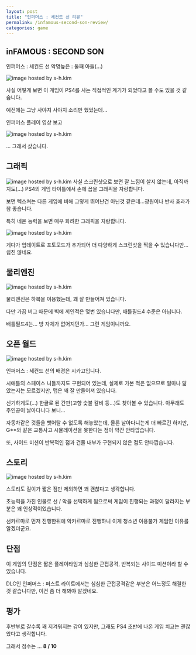 ```yaml
---
layout: post
title: "인퍼머스 : 세컨드 선 리뷰"
permalink: /infamous-second-son-review/
categories: game
---
```

## inFAMOUS : SECOND SON

인퍼머스 : 세컨드 선 악명높은 : 둘째 아들(...)

<img src="https://img.blog.niceb5y.net/EkiOHUP_g.jpg" alt="image hosted by s-h.kim" class="w-full" data-action="zoom">

사실 어떻게 보면 이 게임이 PS4를 사는 직접적인 계기가 되었다고 볼 수도 있을 것 같습니다.

예전에는 그냥 사야지 사야지 소리만 했었는데... 

인퍼머스 플레이 영상 보고

<img src="https://img.blog.niceb5y.net/41cABUv_l.jpg" alt="image hosted by s-h.kim" class="w-full" data-action="zoom">

... 그래서 샀습니다.

## 그래픽

<img src="https://img.blog.niceb5y.net/NycQDUPdx.jpg" alt="image hosted by s-h.kim" class="w-full" data-action="zoom">
사실 스크린샷으로 보면 잘 느낌이 살지 않는데, 아직까지도(...) PS4의 게임 타이틀에서 손에 꼽을 그래픽을 자랑합니다.

보면 텍스쳐는 다른 게임에 비해 그렇게 뛰어난건 아닌것 같은데...광원이나 반사 효과가 참 좋습니다.

특히 네온 능력을 보면 매우 화려한 그래픽을 자랑합니다. 

<img src="https://img.blog.niceb5y.net/4yPFvUDOx.jpg" alt="image hosted by s-h.kim" class="w-full" data-action="zoom">

게다가 업데이트로 포토모드가 추가되어 더 다양하게 스크린샷을 찍을 수 있습니다만... 쉽진 않네요.

## 물리엔진

<img src="https://img.blog.niceb5y.net/VyFjvLPde.jpg" alt="image hosted by s-h.kim" class="w-full" data-action="zoom">

물리엔진은 하복을 이용했는데, 꽤 잘 만들어져 있습니다.

다만 가끔 버그 때문에 벽에 끼인적은 몇번 있습니다만, 배틀필드4 수준은 아닙니다. 

배틀필드4는... 방 자체가 없어지던가... 그런 게임이니까요.

## 오픈 월드

<img src="https://img.blog.niceb5y.net/4JJAvIDOe.jpg" alt="image hosted by s-h.kim" class="w-full" data-action="zoom">

인퍼머스 : 세컨드 선의 배경은 시카고입니다.

시애틀의 스페이스 니들까지도 구현되어 있는데, 실제로 가본 적은 없으므로 얼마나 닮았는지는 모르겠지만, 맵은 꽤 잘 만들어져 있습니다.

신기하게도(...) 한글로 된 간판(고향 숯불 갈비 등...)도 찾아볼 수 있습니다. 아무래도 주인공이 날아다니다 보니...

자동차같은 것들을 뺏어탈 수 없도록 해놓았는데, 물론 날아다니는게 더 빠르긴 하지만, G**와 같은 교통사고 시뮬레이션을 못한다는 점이 약간 안타깝습니다.

또, 사이드 미션이 반복적인 점과 건물 내부가 구현되지 않은 점도 안타깝습니다.

## 스토리

<img src="https://img.blog.niceb5y.net/V1seOLPde.jpg" alt="image hosted by s-h.kim" class="w-full" data-action="zoom">

스토리도 길이가 짧은 점만 제외하면 꽤 괜찮다고 생각합니다.

초능력을 가진 인물로 선 / 악을 선택하게 됨으로써 게임이 진행되는 과정이 달라지는 부분은 꽤 인상적이었습니다.

선카르마로 먼저 진행한뒤에 악카르마로 진행하니 이게 청소년 이용불가 게임인 이유를 알겠더군요.

## 단점

이 게임의 단점은 짧은 플레이타임과 심심한 근접공격, 반복되는 사이드 미션이라 할 수 있습니다.

DLC인 인퍼머스 : 퍼스트 라이트에서는 심심한 근접공격같은 부분은 어느정도 해결한 것 같습니다만, 이건 좀 더 해봐야 알겠네요.

## 평가

후반부로 갈수록 꽤 지겨워지는 감이 있지만, 그래도 PS4 초반에 나온 게임 치고는 괜찮았다고 생각합니다.

그래서 점수는 ... **8 / 10**
